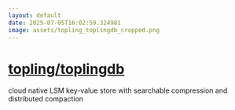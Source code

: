 ```yaml
---
layout: default
date: 2025-07-05T16:02:59.324981
image: assets/topling_toplingdb_cropped.png
---
```


# [topling/toplingdb](https://github.com/topling/toplingdb)

cloud native LSM key-value store with searchable compression and distributed compaction
